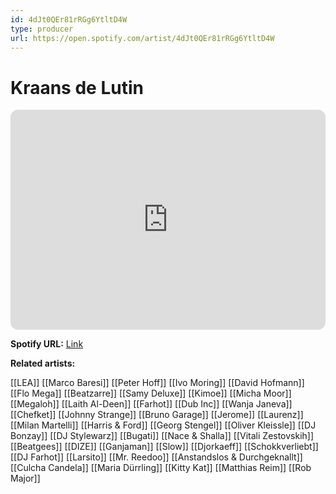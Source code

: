 ```yaml
---
id: 4dJt0QEr81rRGg6YtltD4W
type: producer
url: https://open.spotify.com/artist/4dJt0QEr81rRGg6YtltD4W
---
```

# Kraans de Lutin

<iframe style="border-radius:12px" src="https://open.spotify.com/embed/artist/4dJt0QEr81rRGg6YtltD4W" width="100%" height="352" frameBorder="0" allowfullscreen="" allow="autoplay; clipboard-write; encrypted-media; fullscreen; picture-in-picture" loading="lazy"></iframe>

**Spotify URL:** [Link](https://open.spotify.com/artist/4dJt0QEr81rRGg6YtltD4W)

**Related artists:**

[[LEA]]
[[Marco Baresi]]
[[Peter Hoff]]
[[Ivo Moring]]
[[David Hofmann]]
[[Flo Mega]]
[[Beatzarre]]
[[Samy Deluxe]]
[[Kimoe]]
[[Micha Moor]]
[[Megaloh]]
[[Laith Al-Deen]]
[[Farhot]]
[[Dub Inc]]
[[Wanja Janeva]]
[[Chefket]]
[[Johnny Strange]]
[[Bruno Garage]]
[[Jerome]]
[[Laurenz]]
[[Milan Martelli]]
[[Harris & Ford]]
[[Georg Stengel]]
[[Oliver Kleissle]]
[[DJ Bonzay]]
[[DJ Stylewarz]]
[[Bugati]]
[[Nace & Shalla]]
[[Vitali Zestovskih]]
[[Beatgees]]
[[DIZE]]
[[Ganjaman]]
[[Slow]]
[[Djorkaeff]]
[[Schokkverliebt]]
[[DJ Farhot]]
[[Larsito]]
[[Mr. Reedoo]]
[[Anstandslos & Durchgeknallt]]
[[Culcha Candela]]
[[Maria Dürrling]]
[[Kitty Kat]]
[[Matthias Reim]]
[[Rob Major]]
